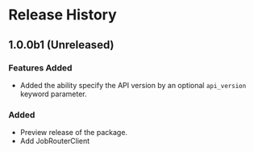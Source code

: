 # Release History

## 1.0.0b1 (Unreleased)

### Features Added
- Added the ability specify the API version by an optional `api_version` keyword parameter.

### Added
- Preview release of the package.
- Add JobRouterClient
